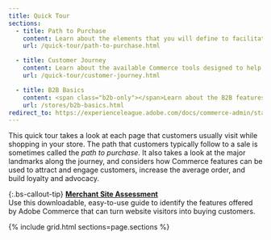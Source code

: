```yaml
---
title: Quick Tour
sections:
  - title: Path to Purchase
    content: Learn about the elements that you will define to facilitate and promote the path to purchase for your customers.
    url: /quick-tour/path-to-purchase.html

  - title: Customer Journey
    content: Learn about the available Commerce tools designed to help you maximize your customer engagement, retention, and loyalty.
    url: /quick-tour/customer-journey.html

  - title: B2B Basics
    content: <span class="b2b-only"></span>Learn about the B2B features that support business-to-business eCommerce.
    url: /stores/b2b-basics.html
redirect_to: https://experienceleague.adobe.com/docs/commerce-admin/start/storefront/storefront.html
---
```


This quick tour takes a look at each page that customers usually visit while shopping in your store. The path that customers typically follow to a sale is sometimes called the _path to purchase_. It also takes a look at the major landmarks along the journey, and considers how Commerce features can be used to attract and engage customers, increase the average order, and build loyalty and advocacy.

{:.bs-callout-tip}
<span class="ee-only"></span> [**Merchant Site Assessment**](https://documentcloud.adobe.com/link/track?uri=urn:aaid:scds:US:98cc2c67-7962-482f-93e6-58457be61656)<br/>
Use this downloadable, easy-to-use guide to identify the features offered by Adobe Commerce that can turn website visitors into buying customers.

{% include grid.html sections=page.sections %}